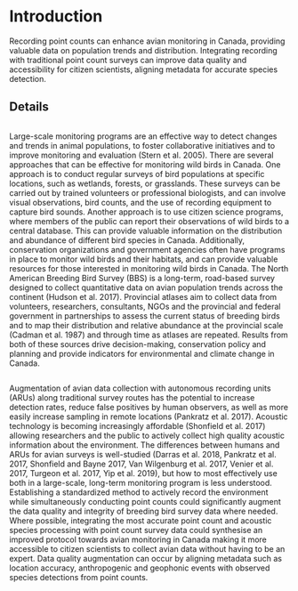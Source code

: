 # Introduction

Recording point counts can enhance avian monitoring in Canada, providing valuable data on population trends and distribution. Integrating recording with traditional point count surveys can improve data quality and accessibility for citizen scientists, aligning metadata for accurate species detection.

## Details

![]()

Large-scale monitoring programs are an effective way to detect changes and trends in animal populations, to foster collaborative initiatives and to improve monitoring and evaluation (Stern et al. 2005). There are several approaches that can be effective for monitoring wild birds in Canada. One approach is to conduct regular surveys of bird populations at specific locations, such as wetlands, forests, or grasslands. These surveys can be carried out by trained volunteers or professional biologists, and can involve visual observations, bird counts, and the use of recording equipment to capture bird sounds. Another approach is to use citizen science programs, where members of the public can report their observations of wild birds to a central database. This can provide valuable information on the distribution and abundance of different bird species in Canada. Additionally, conservation organizations and government agencies often have programs in place to monitor wild birds and their habitats, and can provide valuable resources for those interested in monitoring wild birds in Canada. The North American Breeding Bird Survey (BBS) is a long-term, road-based survey designed to collect quantitative data on avian population trends across the continent (Hudson et al. 2017). Provincial atlases aim to collect data from volunteers, researchers, consultants, NGOs and the provincial and federal government in partnerships to assess the current status of breeding birds and to map their distribution and relative abundance at the provincial scale (Cadman et al. 1987) and through time as atlases are repeated. Results from both of these sources drive decision-making, conservation policy and planning and provide indicators for environmental and climate change in Canada.

![]()

Augmentation of avian data collection with autonomous recording units (ARUs) along traditional survey routes has the potential to increase detection rates, reduce false positives by human observers, as well as more easily increase sampling in remote locations (Pankratz et al. 2017). Acoustic technology is becoming increasingly affordable (Shonfield et al. 2017) allowing researchers and the public to actively collect high quality acoustic information about the environment.  The differences between humans and ARUs for avian surveys is well-studied (Darras et al. 2018, Pankratz et al. 2017, Shonfield and Bayne 2017, Van Wilgenburg et al. 2017, Venier et al. 2017, Turgeon et al. 2017, Yip et al. 2019), but how to most effectively use both in a large-scale, long-term monitoring program is less understood. Establishing a standardized method to actively record the environment while simultaneously conducting point counts could significantly augment the data quality and integrity of breeding bird survey data where needed. Where possible, integrating the most accurate point count and acoustic species processing with point count survey data could synthesise an improved protocol towards avian monitoring in Canada making it more accessible to citizen scientists to collect avian data without having to be an expert. Data quality augmentation can occur by aligning metadata such as location accuracy, anthropogenic and geophonic events with observed species detections from point counts.

![]()
